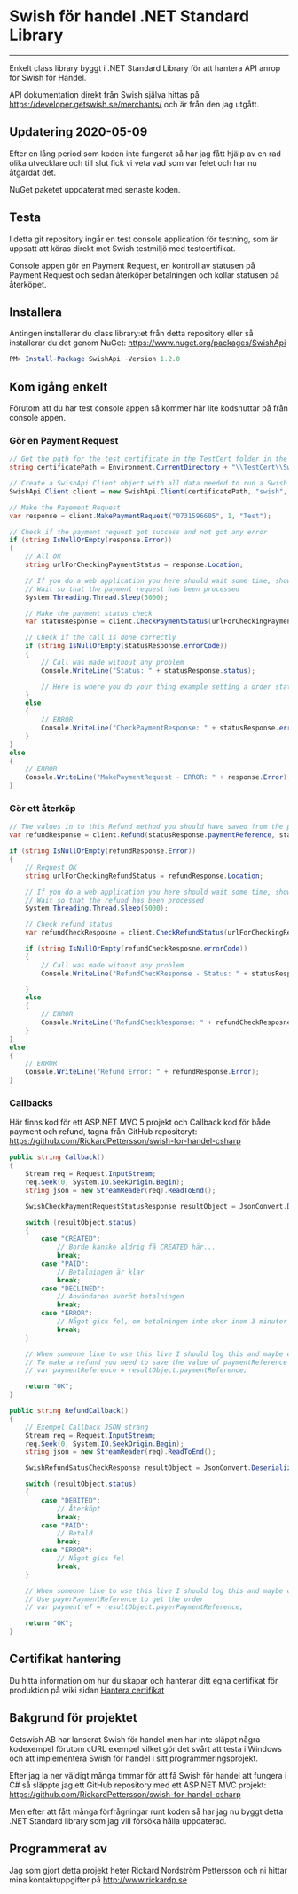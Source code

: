 # Swish för handel .NET Standard Library

---

Enkelt class library byggt i .NET Standard Library för att hantera API anrop för Swish för Handel.

API dokumentation direkt från Swish själva hittas på https://developer.getswish.se/merchants/ och är från den jag utgått.

## Updatering 2020-05-09

Efter en lång period som koden inte fungerat så har jag fått hjälp av en rad olika utvecklare och till slut fick vi veta vad som var felet och har nu åtgärdat det.

NuGet paketet uppdaterat med senaste koden.

## Testa

I detta git repository ingår en test console application för testning, som är uppsatt att köras direkt mot Swish testmiljö med testcertifikat.

Console appen gör en Payment Request, en kontroll av statusen på Payment Request och sedan återköper betalningen och kollar statusen på återköpet.

## Installera
Antingen installerar du class library:et från detta repository eller så installerar du det genom NuGet: https://www.nuget.org/packages/SwishApi

```powershell
PM> Install-Package SwishApi -Version 1.2.0
```

## Kom igång enkelt

Förutom att du har test console appen så kommer här lite kodsnuttar på från console appen.

### Gör en Payment Request

```C#
// Get the path for the test certificate in the TestCert folder in the console application folder, being always copy to the output folder
string certificatePath = Environment.CurrentDirectory + "\\TestCert\\Swish_Merchant_TestCertificate_1231181189.p12";

// Create a SwishApi Client object with all data needed to run a Swish test payment
SwishApi.Client client = new SwishApi.Client(certificatePath, "swish", "https://tabetaltmedswish.se/Test/Callback/");

// Make the Payement Request
var response = client.MakePaymentRequest("0731596605", 1, "Test");

// Check if the payment request got success and not got any error
if (string.IsNullOrEmpty(response.Error))
{
    // All OK
    string urlForCheckingPaymentStatus = response.Location;

    // If you do a web application you here should wait some time, showing a "loading" view or something and try to do the payment status check as below, you maybe have some ajax request doing a call to a ActionResult doing this code
    // Wait so that the payment request has been processed
    System.Threading.Thread.Sleep(5000);

    // Make the payment status check
    var statusResponse = client.CheckPaymentStatus(urlForCheckingPaymentStatus);

    // Check if the call is done correctly
    if (string.IsNullOrEmpty(statusResponse.errorCode))
    {
        // Call was made without any problem
        Console.WriteLine("Status: " + statusResponse.status);

        // Here is where you do your thing example setting a order status to paid if statusResponse.status is PAID and save the value from statusResponse.paymentReference to be enable to do refunds
    }
    else
    {
        // ERROR
        Console.WriteLine("CheckPaymentResponse: " + statusResponse.errorCode + " - " + statusResponse.errorMessage);
    }
}
else
{
    // ERROR
    Console.WriteLine("MakePaymentRequest - ERROR: " + response.Error);
}
```


### Gör ett återköp

```C#
// The values in to this Refund method you should have saved from the payment, this code snippet using the value from the console code with response object
var refundResponse = client.Refund(statusResponse.paymentReference, statusResponse.amount, "Återköp", "https://tabetaltmedswish.se/Test/RefundCallback/");

if (string.IsNullOrEmpty(refundResponse.Error))
{
    // Request OK
    string urlForCheckingRefundStatus = refundResponse.Location;

    // If you do a web application you here should wait some time, showing a "loading" view or something and try to do the refund status check as below, you maybe have some ajax request doing a call to a actionresult doing this code
    // Wait so that the refund has been processed
    System.Threading.Thread.Sleep(5000);

    // Check refund status
    var refundCheckResposne = client.CheckRefundStatus(urlForCheckingRefundStatus);

    if (string.IsNullOrEmpty(refundCheckResposne.errorCode))
    {
        // Call was made without any problem
        Console.WriteLine("RefundChecKResponse - Status: " + statusResponse.status);

    }
    else
    {
        // ERROR
        Console.WriteLine("RefundCheckResponse: " + refundCheckResposne.errorCode + " - " + refundCheckResposne.errorMessage);
    }
}
else
{
    // ERROR
    Console.WriteLine("Refund Error: " + refundResponse.Error);
}
```

### Callbacks

Här finns kod för ett ASP.NET MVC 5 projekt och Callback kod för både payment och refund, tagna från GitHub repositoryt: https://github.com/RickardPettersson/swish-for-handel-csharp

```C#
public string Callback()
{
    Stream req = Request.InputStream;
    req.Seek(0, System.IO.SeekOrigin.Begin);
    string json = new StreamReader(req).ReadToEnd();

    SwishCheckPaymentRequestStatusResponse resultObject = JsonConvert.DeserializeObject<SwishCheckPaymentRequestStatusResponse>(json);

    switch (resultObject.status)
    {
        case "CREATED":
            // Borde kanske aldrig få CREATED här...
            break;
        case "PAID":
            // Betalningen är klar
            break;
        case "DECLINED":
            // Användaren avbröt betalningen
            break;
        case "ERROR":
            // Något gick fel, om betalningen inte sker inom 3 minuter skickas ERROR
            break;
    }

    // When someone like to use this live I should log this and maybe change the status of some order or somethign to be paid or what the status says.
    // To make a refund you need to save the value of paymentReference
    // var paymentReference = resultObject.paymentReference;

    return "OK";
}

public string RefundCallback()
{
    // Exempel Callback JSON sträng
    Stream req = Request.InputStream;
    req.Seek(0, System.IO.SeekOrigin.Begin);
    string json = new StreamReader(req).ReadToEnd();

    SwishRefundSatusCheckResponse resultObject = JsonConvert.DeserializeObject<SwishRefundSatusCheckResponse>(json);

    switch (resultObject.status)
    {
        case "DEBITED":
            // Återköpt
            break;
        case "PAID":
            // Betald
            break;
        case "ERROR":
            // Något gick fel
            break;
    }

    // When someone like to use this live I should log this and maybe change the status of some order or something to be repaid or what the status says.
    // Use payerPaymentReference to get the order
    // var paymentref = resultObject.payerPaymentReference;

    return "OK";
}
```

## Certifikat hantering

Du hitta information om hur du skapar och hanterar ditt egna certifikat för produktion på wiki sidan [Hantera certifikat](https://github.com/RickardPettersson/swish-api-csharp/wiki/Hantera-certifikat)

## Bakgrund för projektet

Getswish AB har lanserat Swish för handel men har inte släppt några kodexempel förutom cURL exempel vilket gör det svårt att testa i Windows och att implementera Swish för handel i sitt programmeringsprojekt.

Efter jag la ner väldigt många timmar för att få Swish för handel att fungera i C# så släppte jag ett GitHub repository med ett ASP.NET MVC projekt: https://github.com/RickardPettersson/swish-for-handel-csharp

Men efter att fått många förfrågningar runt koden så har jag nu byggt detta .NET Standard library som jag vill försöka hålla uppdaterad.

## Programmerat av

Jag som gjort detta projekt heter Rickard Nordström Pettersson och ni hittar mina kontaktuppgifter på http://www.rickardp.se
